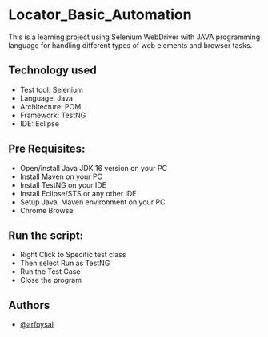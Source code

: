 
# Locator_Basic_Automation

This is a learning project using Selenium WebDriver with JAVA programming language for handling different types of web elements and browser tasks.

## Technology used
- Test tool:  Selenium  
- Language: Java  
- Architecture: POM
- Framework: TestNG
- IDE: Eclipse  
## Pre Requisites:
- Open/install Java JDK 16 version on your PC  
- Install Maven on your PC  
- Install TestNG on your IDE  
- Install Eclipse/STS or any other IDE  
- Setup Java, Maven environment on your PC  
- Chrome Browse  

## Run the script:
- Right Click to Specific test class
- Then select Run as TestNG
- Run the Test Case
- Close the program


## Authors

- [@arfoysal](https://www.github.com/arfoysal)

